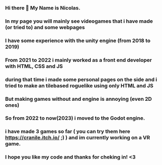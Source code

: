 ### Hi there 👋 My Name is Nicolas.
### In my page you will mainly see videogames that i have made (or tried to) and some webpages
### I have some experience with the unity engine (from 2018 to 2019)
### From 2021 to 2022 i mainly worked as a front end developer with HTML, CSS and JS
### during that time i made some personal pages on the side and i tried to make an tilebased roguelike using only HTML and JS
### But making games without and engine is annoying (even 2D ones)
### So from 2022 to now(2023) i moved to the Godot engine.
### i have made 3 games so far ( you can try them here https://cranile.itch.io/ ;) ) and im currently working on a VR game.
### I hope you like my code and thanks for cheking in! <3

<!--
**NicolasCrapanzano/NicolasCrapanzano** is a ✨ _special_ ✨ repository because its `README.md` (this file) appears on your GitHub profile.

Here are some ideas to get you started:

- 🔭 I’m currently working on ...
- 🌱 I’m currently learning ...
- 👯 I’m looking to collaborate on ...
- 🤔 I’m looking for help with ...
- 💬 Ask me about ...
- 📫 How to reach me: ...
- 😄 Pronouns: ...
- ⚡ Fun fact: ...
-->
